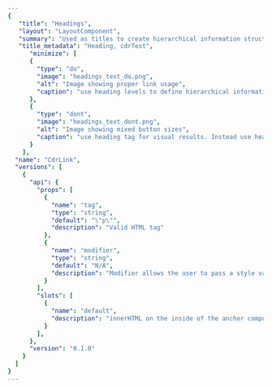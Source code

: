 ```yaml
---
{
   "title": "Headings",
   "layout": "LayoutComponent",
   "summary": "Used as titles to create hierarchical information structure within a page layout.",
   "title_metadata": "Heading, cdrText",
	  "minimize": [
      {
        "type": "do",
        "image": "headings_text_do.png",
        "alt": "Image showing proper link usage",
        "caption": "use heading levels to define hierarchical information."
      },
      {
        "type": "dont",
        "image": "headings_text_dont.png",
        "alt": "Image showing mixed button sizes",
        "caption": "use heading tag for visual results. Instead use heading modifiers."
      }
    ],
  "name": "CdrLink",
  "versions": [
    {
      "api": {
        "props": [
          {
            "name": "tag",
            "type": "string",
            "default": "\"p\"",
            "description": "Valid HTML tag"
          },
          {
            "name": "modifier",
            "type": "string",
            "default": "N/A",
            "description": "Modifier allows the user to pass a style variant to this component  Possible values: display | display-static | heading-large | heading-large-static | heading-large-static | heading-medium | heading-medium-static | heading-small | heading-small-static | subheading"
          }
        ],
        "slots": [
          {
            "name": "default",
            "description": "innerHTML on the inside of the anchor component"
          }
        ],
      },
      "version": "0.1.0"
    }
  ]
}
---
```


<cdr-doc-tabs>
<template slot="Overview">
<cdr-doc-table-of-contents-shell 
    :appended-nav-items="[
      {
        text: 'Related Components'
      },
      {
        text: 'Typography'
      },
      {
        text: 'Caption'
      },
      {
        text: 'Blockquote'
      },
      {
        text: 'Headings',
        href: '../heading/'
      }
    ]">

## Display

Use for responsive display heading.

<cdr-doc-example-code-pair :background-toggle="false" repository-href="https://github.com/rei/rei-cedar/tree/18.06.1/src/components/text" sandbox-href="https://codesandbox.io/s/10lx8v0qm4" >

```html
  <cdr-text
    tag="h3"
    modifier="display">
      When you gear up, we give back
  </cdr-text>
```

</cdr-doc-example-code-pair>

## Display Static

Use for non-responsive display heading that maintains font size across all viewport sizes.

<cdr-doc-example-code-pair :background-toggle="false" repository-href="https://github.com/rei/rei-cedar/tree/18.06.1/src/components/text" sandbox-href="https://codesandbox.io/s/10lx8v0qm4">

```html
  <cdr-text modifier="display-static">
    When you gear up, we give back
  </cdr-text>
```

</cdr-doc-example-code-pair>

## Heading Large

Use for a responsive large heading.

<cdr-doc-example-code-pair :background-toggle="false" repository-href="https://github.com/rei/rei-cedar/tree/18.06.1/src/components/text" sandbox-href="https://codesandbox.io/s/10lx8v0qm4">

```html
  <cdr-text modifier="heading-large">
    When you gear up, we give back
  </cdr-text>
```

</cdr-doc-example-code-pair>

## Heading Large Static

Use for non-responsive large heading that maintains font size across all viewport sizes.

<cdr-doc-example-code-pair :background-toggle="false" repository-href="https://github.com/rei/rei-cedar/tree/18.06.1/src/components/text" sandbox-href="https://codesandbox.io/s/10lx8v0qm4">

```html
  <cdr-text modifier="heading-large-static">
    When you gear up, we give back
  </cdr-text>
```

</cdr-doc-example-code-pair>

## Heading Medium

Use for a responsive medium heading.

<cdr-doc-example-code-pair :background-toggle="false" repository-href="https://github.com/rei/rei-cedar/tree/18.06.1/src/components/text" sandbox-href="https://codesandbox.io/s/10lx8v0qm4">

```html
  <cdr-text modifier="heading-medium">
    When you gear up, we give back
  </cdr-text>
```

</cdr-doc-example-code-pair>

## Heading Medium Static

Use for non-responsive medium heading that maintains font size across all viewport sizes.

<cdr-doc-example-code-pair :background-toggle="false" repository-href="https://github.com/rei/rei-cedar/tree/18.06.1/src/components/text" sandbox-href="https://codesandbox.io/s/10lx8v0qm4">

```html
  <cdr-text modifier="heading-medium-static">
    When you gear up, we give back
  </cdr-text>
```

</cdr-doc-example-code-pair>

## Heading Small

Use for a responsive small heading.

<cdr-doc-example-code-pair :background-toggle="false" repository-href="https://github.com/rei/rei-cedar/tree/18.06.1/src/components/text" sandbox-href="https://codesandbox.io/s/10lx8v0qm4">

```html
  <cdr-text modifier="heading-small">
    When you gear up, we give back
  </cdr-text>
```

</cdr-doc-example-code-pair>

## Heading Small Static

Use for non-responsive small heading that maintains font size across all viewport sizes.

<cdr-doc-example-code-pair :background-toggle="false" repository-href="https://github.com/rei/rei-cedar/tree/18.06.1/src/components/text" sandbox-href="https://codesandbox.io/s/10lx8v0qm4">

```html
  <cdr-text modifier="heading-small-static">
    When you gear up, we give back
  </cdr-text>
```

</cdr-doc-example-code-pair>

## Subheading

Use for subheadings that are positioned beneath small headings.

<cdr-doc-example-code-pair :background-toggle="false" repository-href="https://github.com/rei/rei-cedar/tree/18.06.1/src/components/text" sandbox-href="https://codesandbox.io/s/10lx8v0qm4">

```html
  <cdr-text modifier="subheading">
    When you gear up, we give back
  </cdr-text>
```

</cdr-doc-example-code-pair>

</cdr-doc-table-of-contents-shell>
</template>

<template slot="Design Guidelines">
<cdr-doc-table-of-contents-shell 
    :appended-nav-items="[
      {
        text: 'Related Components'
      },
      {
        text: 'Typography'
      }
    ]">

  <cdr-doc-alert/>

## Use when

- Creating hierarchical structure of information in a page layout
- Improving quick scanning of page content for sighted users and screen readers

## Don’t use when

- Tagging as a semantic heading when an element only needs to be highlighted or emphasized within your content. Instead, use sizing modifier for this component

## Foundations

- When using this component with semantic headings  from `<h1>` to `<h6>`, typographic styles set up a visual hierarchy created within CSS that helps to establish the order of importance
- Identify headings at the beginning of a section
- Position headings at or near the top of a section

## Content

- Be specific. Provide facts or information that pique user interest. Avoid broad and generic headings
- Start heading titles with strong and familiar keywords to increase scannability
- Ensure the heading works out of context in search results, social-media streams, blog posts, and news feeds
- Omit needless words. Be clear and concise
- Limit heading length for improved scale across variable container widths
- Headings must:
  - Start with a capital letter
  - Capitalize proper nouns
  - Use sentence case
  - Left-align multi-line headings

## Behavior

- Minimize text overlaid on images and multicolored backgrounds, which can degrade legibility. If text is overlaid on an image:
  - Ensure an accessible contrast between the text and the background
  - Implement image text with proper HTML markup and use CSS to embed any special fonts

<do-dont :examples="$page.frontmatter.minimize" />

## Responsiveness

Responsive heading font sizes are the default for heading levels except subheading. Refer to Overview section for more information. 

## Accessibility

- Web browsers, plug-ins, and assistive technologies use headings to provide in-page navigation. To ensure that usage of this component complies with accessibility guidelines, do the following:
  - Use headings for content structure:
    - Headings must be marked up as true headings and identified by order of importance starting with `<h1>`, `<h2>`, and so on
    - Use headings to identify individual sections of content, where appropriate
    - Avoid skipping heading levels (e.g., `<h2>` to `<h4>`)
    - Screen reader and other assistive technology users skim the structure of a page and navigate to or skip over sections through the use of heading levels
  - Compose headings that are easily understood by all users, regardless of age, cultures, education levels:
    - Start with most descriptive word. For example, in a section labeled “Disaster Relief” instead of “Preparation for floods”, use “Flood preparation:”
  - Avoid duplicating heading (e.g., "More Details") unless the structure provides adequate differentiation between them
- This component follows WebAIM’s accessibility guidelines:
  - [WCAG SC 1.3.1: Info and Relationships:](https://www.w3.org/TR/WCAG20/#content-structure-separation-programmatic) Cedar Design System defines semantic heading levels for `<h1>` through `<h6>` with ability to assign predefined visual heading styles to each level
  - [WCAG SC 2.4.6: Headings and Labels:](https://www.w3.org/TR/WCAG20/#navigation-mechanisms-descriptive) Cedar Design System defines semantic heading levels for `<h1>` through `<h6>` with ability to assign predefined visual heading styles to each level

</cdr-doc-table-of-contents-shell>
</template>

<template slot="API">
<cdr-doc-table-of-contents-shell
    :appended-nav-items="[
      {
        text: 'Related Components'
      },
      {
        text: 'Typography'
      },
      {
        text: 'Caption'
      },
      {
        text: 'Blockquote'
      },
      {
        text: 'Headings',
        href: '../heading/'
      }
    ]">

## Properties

<cdr-doc-api type="prop" />

## Slots

<cdr-doc-api type="slot" />

## Installation

Resources are available within the [cdr-text package](https://www.npmjs.com/package/@rei/cdr-text):

# 
| Name          | Type                | Description                            |
|:--------------|:--------------------|:---------------------------------------|
| @rei/cdr-text | Node module package | Import the component into your project |


To incorporate the required assets for a component, use the following steps:

### #1. Install using NPM

Install the `cdr-text` package using `npm` in your terminal:

_Terminal_

```terminal
    npm i -s @rei/cdr-text
```

### #2. Import Dependencies

_main.js_

```javascript
// import your required css.
import "@rei/cdr-assets/dist/cdr-core.css";
import "@rei/cdr-assets/dist/cdr-fonts.css";
```

### #3. Add component to a template

_local.vue_

```vue
<template>
  <cdr-text
    modifier="body"
  >
    For long-form content like expert advice articles or co-op journal entries.
  </cdr-text>
</template>

<script>
import { CdrText } from '@rei/cdr-text';
export default {
  ...
  components: {
     CdrText  
  }
}
</script>
```

## Usage

The **cdrText** component allows for styling any html element with available text styles. Visual style and semantic meaning are managed independently by providing: 

- Element to the `tag` prop 
- Style to the `modifier` prop

This method decouples the semantic meaning of a heading level from the visual representation.

With this decoupling, you can style other markup to look like a heading that semantically isn’t a heading. For example, you can style an `<a>` tag in a multi-level navigation as a heading.

```vue
  <cdr-text
    tag="a"
    modifier="heading-small"
    href="http://www.rei.com">
      Heading-large linked
  </cdr-text>
```

This will result in the following HTML:

```html
  <cdr-text modifier="body">
   <a class=”heading-small” href=”http://www.rei.com”>Heading-small linked</a>
  </cdr-text>
```

**Cdr-text** modifiers can be nested within semantic headings. The below modifier for subheading is nested in the `<h2>` tag.

```vue
  <cdr-text
    tag="h2"
    modifier="heading-large">
    I'm a heading
    <cdr-text
      tag="span"
      modifier="subheading"
    >
      And I'm a visual subheading
    </cdr-text>
  </cdr-text>
```

This will result in the following HTML:

```html
  <h2>
    I’m a heading
      <span class=”subheading”>
          And I’m a visual subheading
      </span>
  </h2>
```

### Responsive headings

- Heading modifiers (without the “-static” ending) are responsive
- To disable resizing at breakpoints use static variants (ending with “-static”)

```vue
  <cdr-text
    tag="em"
    modifier="heading-medium-static">
    I should not change size at breakpoint
  </cdr-text>
```

## Heading levels

When using actual heading elements via the tag property, nest headings by their level:

- Most important heading has the level 1 (`<h1>`) and the least important heading level 6 (`<h6>`)
- Headings with an equal or higher level start a new section
- Headings with a lower level start new subsections that are part of the higher level section

Skipping heading levels can be confusing and should be avoided where possible:

- Avoid following an `<h2>` tag by an `<h4>` tag
- If an `<h4>` tag closes a previous section, follow with a `<h2>` tag to open the next section

### Exception for fixed page sections

In fixed sections of the page (e.g. sidebars), heading levels **should not** change depending on the heading levels in other areas of the page. Consistency across pages is required throughout the REI digital properties as explained on the [Navigation Design Principles Confluence page](https://confluence.rei.com/display/NAV/Navigation+Design+Principles).

## Accessibility

Web browsers, plug-ins, and assistive technologies use headings to provide in-page navigation. To ensure that usage of this component complies with accessibility guidelines, do the following:
- Use h1-h6 to identify headings (`<h1>`, `<h2>`, `<h3>`, `<h4>`, `<h5>`, and `<h6>`)
  - If additional headings are needed (`<h7>` and so on), following technique described on this page: [ARIA12: Using role=heading to identify headings](https://www.w3.org/TR/WCAG20-TECHS/ARIA12)
- Headings are used to label page regions
  - Use aria-labelled to associate headings with their page region, as described in the [label page regions](https://www.w3.org/WAI/tutorials/page-structure/labels/#using-aria-labelledby) section of this tutorial
- Subheadings are not semantic headings. Subheadings may be visually styled as a heading but will not be navigable using a screen reader
- For PDF documents, follow technique on this page: [Providing headings by marking content with heading tags in PDF documents](https://www.w3.org/TR/WCAG20-TECHS/PDF9)
- This component follows WebAIM’s accessibility guidelines:
  - [WCAG SC 1.3.1: Info and Relationships:](https://www.w3.org/TR/WCAG20/#content-structure-separation-programmatic) Cedar Design System defines semantic heading levels for `<h1>` through `<h6>` with ability to assign predefined visual heading styles to each level
  - [WCAG SC 2.4.6: Headings and Labels:](https://www.w3.org/TR/WCAG20/#navigation-mechanisms-descriptive) Cedar Design System defines semantic heading levels for `<h1>` through `<h6>` with ability to assign predefined visual heading styles to each level

</cdr-doc-table-of-contents-shell>
</template>

<template slot="History">

## 1.0.0

### What's new

**cdrText** component::

- Enables a consistent visual paragraph style applied to any html element using the tag property
- By default, results in a generic `<p>` tag
- Visual style is applied with the modifier property and supports:
  - **Unmodified variant**:  Used as default font style. It may be used for paragraphs, lists, or any basic information
  - **Body**: intended for long-form articles like Expert Advice pages or editorial content on PDP pages

</template>
</cdr-doc-tabs>
